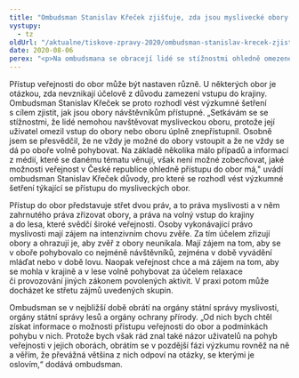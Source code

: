 ```yaml
---
title: "Ombudsman Stanislav Křeček zjišťuje, zda jsou myslivecké obory přístupné veřejnosti a jak se v nich návštěvníci mohou pohybovat"
vystupy:
  - tz
oldUrl: "/aktualne/tiskove-zpravy-2020/ombudsman-stanislav-krecek-zjistuje-zda-jsou-myslivecke-obory-pristupne-verejnosti-a-jak-s"
date: 2020-08-06
perex: "<p>Na ombudsmana se obracejí lidé se stížnostmi ohledně omezeného vstupu do některých mysliveckých obor. Ombudsman se proto rozhodl zahájit výzkumné šetření ohledně přístupu veřejnosti do obor a pohybu v nich. Informace o přístupu veřejnosti do obor a podmínkách pohybu by měly vyplynout z odpovědí orgánů státní správy myslivosti, orgánů státní správy lesů, orgánů ochrany přírody a uživatelů, na které se ombudsman obrátí. </p>"
---
```


<!-- imported from the old website -->

<p>Přístup veřejnosti do obor může být nastaven různě. U některých obor je otázkou, zda nevznikají účelově z důvodu zamezení vstupu do krajiny. Ombudsman Stanislav Křeček se proto rozhodl vést výzkumné šetření s cílem zjistit, jak jsou obory návštěvníkům přístupné. „Setkávám se se stížnostmi, že lidé nemohou navštěvovat mysliveckou oboru, protože její uživatel omezil vstup do obory nebo oboru úplně znepřístupnil. Osobně jsem se přesvědčil, že ne vždy je možné do obory vstoupit a že ne vždy se dá po oboře volně pohybovat. Na základě několika málo případů a informací z médií, které se danému tématu věnují, však není možné zobecňovat, jaké možnosti veřejnost v České republice ohledně přístupu do obor má,&quot; uvádí ombudsman Stanislav Křeček důvody, pro které se rozhodl vést výzkumné šetření týkající se přístupu do mysliveckých obor. </p> <p>Přístup do obor představuje střet dvou práv, a to práva myslivosti a v něm zahrnutého práva zřizovat obory, a práva na volný vstup do krajiny a do lesa, které svědčí široké veřejnosti. Osoby vykonávající právo myslivosti mají zájem na intenzivním chovu zvěře. Za tím účelem zřizují obory a ohrazují je, aby zvěř z obory neunikala. Mají zájem na tom, aby se v oboře pohybovalo co nejméně návštěvníků, zejména v době vyvádění mláďat nebo v době lovu. Naopak veřejnost chce a má zájem na tom, aby se mohla v krajině a v lese volně pohybovat za účelem relaxace či provozování jiných zákonem povolených aktivit. V praxi potom může docházet ke střetu zájmů uvedených skupin. </p> <p>Ombudsman se v nejbližší době obrátí na orgány státní správy myslivosti, orgány státní správy lesů a orgány ochrany přírody. „Od nich bych chtěl získat informace o možnosti přístupu veřejnosti do obor a podmínkách pohybu v nich. Protože bych však rád znal také názor uživatelů na pohyb veřejnosti v jejich oborách, obrátím se v pozdější fázi výzkumu rovněž na ně a věřím, že převážná většina z nich odpoví na otázky, se kterými je oslovím,“ dodává ombudsman. </p>
